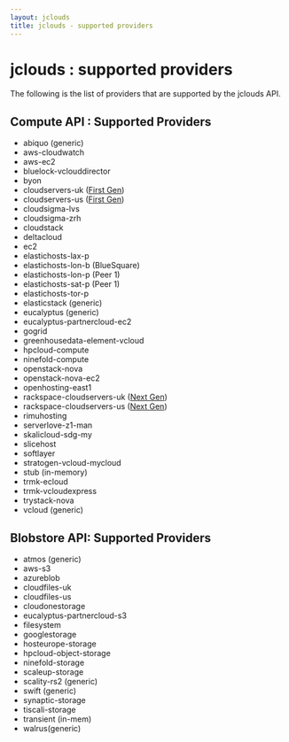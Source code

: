 ```yaml
---
layout: jclouds
title: jclouds - supported providers
---
```

# jclouds : supported providers

The following is the list of providers that are supported by the jclouds API.


## Compute API : Supported Providers 
 * abiquo (generic)
 * aws-cloudwatch
 * aws-ec2
 * bluelock-vclouddirector
 * byon
 * cloudservers-uk ([First Gen](http://www.rackspace.com/knowledge_center/article/next-gen-vs-first-gen-feature-comparison))
 * cloudservers-us ([First Gen](http://www.rackspace.com/knowledge_center/article/next-gen-vs-first-gen-feature-comparison))
 * cloudsigma-lvs
 * cloudsigma-zrh
 * cloudstack
 * deltacloud
 * ec2
 * elastichosts-lax-p
 * elastichosts-lon-b (BlueSquare)
 * elastichosts-lon-p (Peer 1)
 * elastichosts-sat-p (Peer 1)
 * elastichosts-tor-p 
 * elasticstack (generic)
 * eucalyptus (generic)
 * eucalyptus-partnercloud-ec2
 * gogrid
 * greenhousedata-element-vcloud
 * hpcloud-compute
 * ninefold-compute
 * openstack-nova
 * openstack-nova-ec2
 * openhosting-east1
 * rackspace-cloudservers-uk ([Next Gen](http://www.rackspace.com/knowledge_center/article/next-gen-vs-first-gen-feature-comparison))
 * rackspace-cloudservers-us ([Next Gen](http://www.rackspace.com/knowledge_center/article/next-gen-vs-first-gen-feature-comparison))
 * rimuhosting
 * serverlove-z1-man
 * skalicloud-sdg-my
 * slicehost
 * softlayer
 * stratogen-vcloud-mycloud
 * stub (in-memory)
 * trmk-ecloud
 * trmk-vcloudexpress
 * trystack-nova
 * vcloud (generic)



## Blobstore API: Supported Providers
 * atmos (generic)
 * aws-s3
 * azureblob 
 * cloudfiles-uk 
 * cloudfiles-us 
 * cloudonestorage
 * eucalyptus-partnercloud-s3
 * filesystem
 * googlestorage
 * hosteurope-storage
 * hpcloud-object-storage
 * ninefold-storage
 * scaleup-storage
 * scality-rs2 (generic)
 * swift (generic)
 * synaptic-storage
 * tiscali-storage
 * transient (in-mem)
 * walrus(generic)

